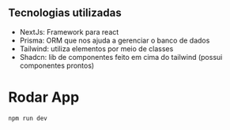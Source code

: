 ## Tecnologias utilizadas
* NextJs: Framework para react
* Prisma: ORM que nos ajuda a gerenciar o banco de dados
* Tailwind: utiliza elementos por meio de classes
* Shadcn: lib de componentes feito em cima do tailwind (possui componentes prontos) 

# Rodar App
`npm run dev`